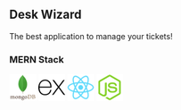 ## Desk Wizard
The best application to manage your tickets!

<div>
  <h3>MERN Stack</h3>
  <img src="./src/images/mongodb.png"/>
  <img src="./src/images/expressjs.png"/>
  <img src="./src/images/react.png"/>
  <img src="./src/images/node-js.png"/>
</div>


